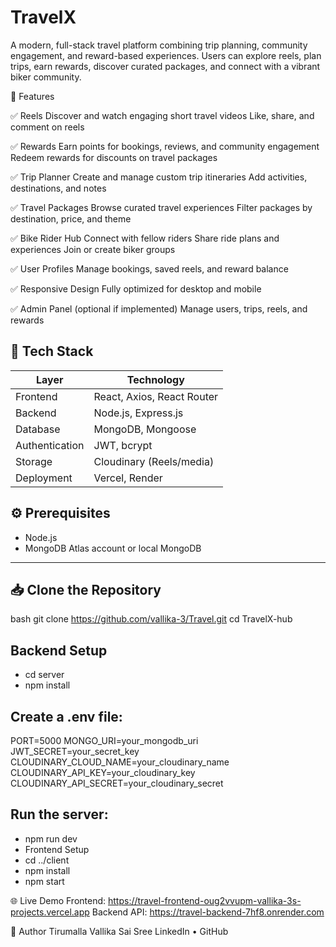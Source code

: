 # TravelX
A modern, full-stack travel platform combining trip planning, community engagement, and reward-based experiences. Users can explore reels, plan trips, earn rewards, discover curated packages, and connect with a vibrant biker community.

🌟 Features

✅ Reels
Discover and watch engaging short travel videos
Like, share, and comment on reels

✅ Rewards
Earn points for bookings, reviews, and community engagement
Redeem rewards for discounts on travel packages

✅ Trip Planner
Create and manage custom trip itineraries
Add activities, destinations, and notes

✅ Travel Packages
Browse curated travel experiences
Filter packages by destination, price, and theme

✅ Bike Rider Hub
Connect with fellow riders
Share ride plans and experiences
Join or create biker groups

✅ User Profiles
Manage bookings, saved reels, and reward balance

✅ Responsive Design
Fully optimized for desktop and mobile

✅ Admin Panel (optional if implemented)
Manage users, trips, reels, and rewards

## 🚀 Tech Stack

| Layer          | Technology                  |
|----------------|-----------------------------|
| Frontend       | React, Axios, React Router  |
| Backend        | Node.js, Express.js         |
| Database       | MongoDB, Mongoose           |
| Authentication | JWT, bcrypt                 |
| Storage        | Cloudinary (Reels/media)    |
| Deployment     | Vercel, Render              |


## ⚙️ Prerequisites

- Node.js
- MongoDB Atlas account or local MongoDB
---

## 📥 Clone the Repository

bash
git clone https://github.com/vallika-3/Travel.git
cd TravelX-hub
##  Backend Setup
- cd server
- npm install


## Create a .env file:
PORT=5000
MONGO_URI=your_mongodb_uri
JWT_SECRET=your_secret_key
CLOUDINARY_CLOUD_NAME=your_cloudinary_name
CLOUDINARY_API_KEY=your_cloudinary_key
CLOUDINARY_API_SECRET=your_cloudinary_secret

## Run the server:
- npm run dev
- Frontend Setup
- cd ../client
- npm install
- npm start

🌐 Live Demo
Frontend: https://travel-frontend-oug2vvupm-vallika-3s-projects.vercel.app
Backend API: https://travel-backend-7hf8.onrender.com

👤 Author
Tirumalla Vallika Sai Sree
LinkedIn • GitHub

